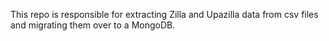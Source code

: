 This repo is responsible for extracting Zilla and Upazilla data from csv files and migrating them over to a MongoDB.
